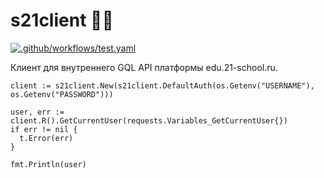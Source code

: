 # s21client 🍻🫃

[![.github/workflows/test.yaml](https://github.com/s21toolkit/s21client/actions/workflows/test.yaml/badge.svg)](https://github.com/s21toolkit/s21client/actions/workflows/test.yaml)

Клиент для внутреннего GQL API платформы edu.21-school.ru.

```golang
client := s21client.New(s21client.DefaultAuth(os.Getenv("USERNAME"), os.Getenv("PASSWORD")))

user, err := client.R().GetCurrentUser(requests.Variables_GetCurrentUser{})
if err != nil {
  t.Error(err)
}

fmt.Println(user)
```
